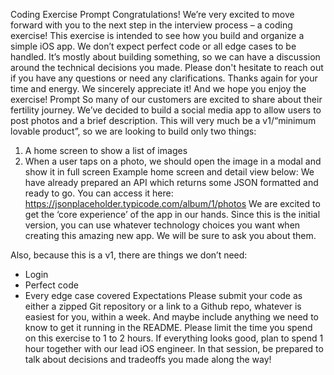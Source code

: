 Coding Exercise Prompt
Congratulations! We’re very excited to move forward with you to the next step in the interview process – a coding exercise!
This exercise is intended to see how you build and organize a simple iOS app. We don’t expect perfect code or all edge cases to be handled. It’s mostly about building something, so we can have a discussion around the technical decisions you made.
Please don't hesitate to reach out if you have any questions or need any clarifications. Thanks again for your time and energy. We sincerely appreciate it! And we hope you enjoy the exercise!
Prompt
So many of our customers are excited to share about their fertility journey. We’ve decided to build a social media app to allow users to post photos and a brief description. This will very much be a v1/“minimum lovable product”, so we are looking to build only two things:
1. A home screen to show a list of images
2. When a user taps on a photo, we should open the image in a modal and show it in full screen
Example home screen and detail view below:
We have already prepared an API which returns some JSON formatted and ready to go. You can access it here:
https://jsonplaceholder.typicode.com/album/1/photos
We are excited to get the ‘core experience’ of the app in our hands. Since this is the initial version, you can use whatever technology choices you want when creating this amazing new app. We will be sure to ask you about them.
   
Also, because this is a v1, there are things we don’t need:
- Login
- Perfect code
- Every edge case covered
Expectations
Please submit your code as either a zipped Git repository or a link to a Github repo, whatever is easiest for you, within a week. And maybe include anything we need to know to get it running in the README. Please limit the time you spend on this exercise to 1 to 2 hours.
If everything looks good, plan to spend 1 hour together with our lead iOS engineer. In that session, be prepared to talk about decisions and tradeoffs you made along the way!
